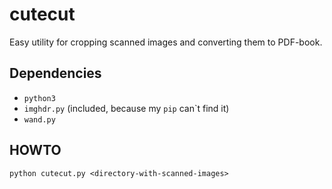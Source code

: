 # cutecut
Easy utility for cropping scanned images and converting them to PDF-book.

## Dependencies
* `python3`
* `imghdr.py` (included, because my `pip` can`t find it)
* `wand.py`

## HOWTO
`python cutecut.py <directory-with-scanned-images>`

